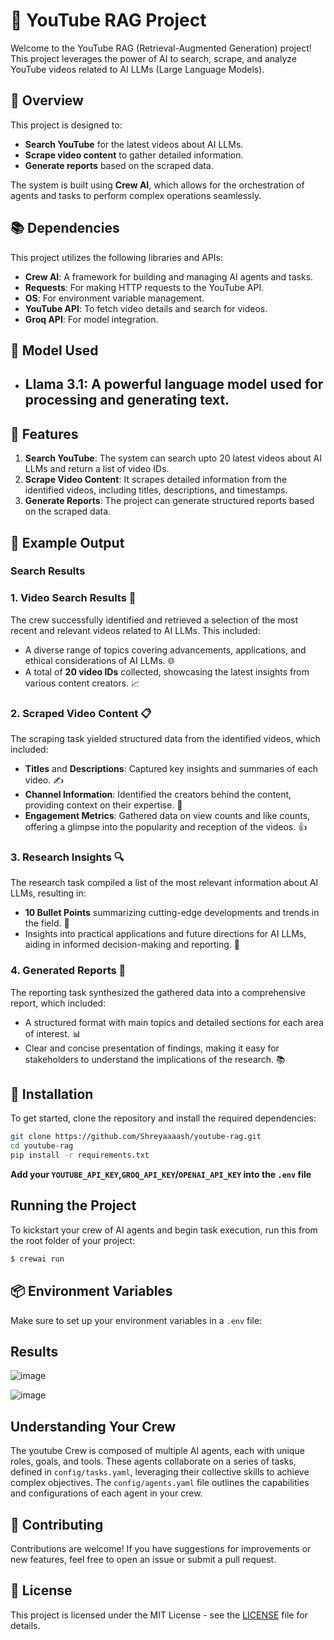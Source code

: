 # 🎥 YouTube RAG Project

Welcome to the YouTube RAG (Retrieval-Augmented Generation) project! This project leverages the power of AI to search, scrape, and analyze YouTube videos related to AI LLMs (Large Language Models). 

## 🚀 Overview

This project is designed to:
- **Search YouTube** for the latest videos about AI LLMs.
- **Scrape video content** to gather detailed information.
- **Generate reports** based on the scraped data.

The system is built using **Crew AI**, which allows for the orchestration of agents and tasks to perform complex operations seamlessly.

## 📚 Dependencies

This project utilizes the following libraries and APIs:
- **Crew AI**: A framework for building and managing AI agents and tasks.
- **Requests**: For making HTTP requests to the YouTube API.
- **OS**: For environment variable management.
- **YouTube API**: To fetch video details and search for videos.
- **Groq API**: For model integration.

## 🧠 Model Used

- **Llama 3.1**: A powerful language model used for processing and generating text.
  ---
## 🌟 Features

1. **Search YouTube**: The system can search upto 20 latest videos about AI LLMs and return a list of video IDs.
2. **Scrape Video Content**: It scrapes detailed information from the identified videos, including titles, descriptions, and timestamps.
3. **Generate Reports**: The project can generate structured reports based on the scraped data.

## 📄 Example Output

### Search Results
### 1. **Video Search Results** 🎥
The crew successfully identified and retrieved a selection of the most recent and relevant videos related to AI LLMs. This included:
- A diverse range of topics covering advancements, applications, and ethical considerations of AI LLMs. 🌐
- A total of **20 video IDs** collected, showcasing the latest insights from various content creators. 📈

### 2. **Scraped Video Content** 📋
The scraping task yielded structured data from the identified videos, which included:
- **Titles** and **Descriptions**: Captured key insights and summaries of each video. ✍️
- **Channel Information**: Identified the creators behind the content, providing context on their expertise. 👤
- **Engagement Metrics**: Gathered data on view counts and like counts, offering a glimpse into the popularity and reception of the videos. 👍

### 3. **Research Insights** 🔍
The research task compiled a list of the most relevant information about AI LLMs, resulting in:
- **10 Bullet Points** summarizing cutting-edge developments and trends in the field. 📝
- Insights into practical applications and future directions for AI LLMs, aiding in informed decision-making and reporting. 🚀

### 4. **Generated Reports** 📄
The reporting task synthesized the gathered data into a comprehensive report, which included:
- A structured format with main topics and detailed sections for each area of interest. 📊
- Clear and concise presentation of findings, making it easy for stakeholders to understand the implications of the research. 📚

## 🔧 Installation

To get started, clone the repository and install the required dependencies:

```bash
git clone https://github.com/Shreyaaaash/youtube-rag.git
cd youtube-rag
pip install -r requirements.txt
```



**Add your `YOUTUBE_API_KEY`,`GROQ_API_KEY`/`OPENAI_API_KEY` into the `.env` file**



## Running the Project

To kickstart your crew of AI agents and begin task execution, run this from the root folder of your project:

```bash
$ crewai run
```


## 📦 Environment Variables

Make sure to set up your environment variables in a `.env` file:

## Results
![image](https://github.com/user-attachments/assets/5645b0af-6001-4af8-a8d5-2ea42036d532)

![image](https://github.com/user-attachments/assets/070db8cf-5a00-47d4-86de-81d7d2791699)




## Understanding Your Crew

The youtube Crew is composed of multiple AI agents, each with unique roles, goals, and tools. These agents collaborate on a series of tasks, defined in `config/tasks.yaml`, leveraging their collective skills to achieve complex objectives. The `config/agents.yaml` file outlines the capabilities and configurations of each agent in your crew.


## 🤝 Contributing

Contributions are welcome! If you have suggestions for improvements or new features, feel free to open an issue or submit a pull request.

## 📜 License

This project is licensed under the MIT License - see the [LICENSE](LICENSE) file for details.
